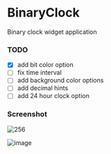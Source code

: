 # BinaryClock
Binary clock widget application 

### TODO
 - [x] add bit color option
 - [ ] fix time interval
 - [ ] add background color options
 - [ ] add decimal hints
 - [ ] add 24 hour clock option

### Screenshot
![256](https://github.com/chanwoo040531/BinaryClock/assets/114650607/25fd83c4-4536-43a8-8a53-9e034a2792c6)

![image](https://github.com/chanwoo040531/BinaryClock/assets/114650607/5076e270-5cd0-4193-9b50-b756463596d0)